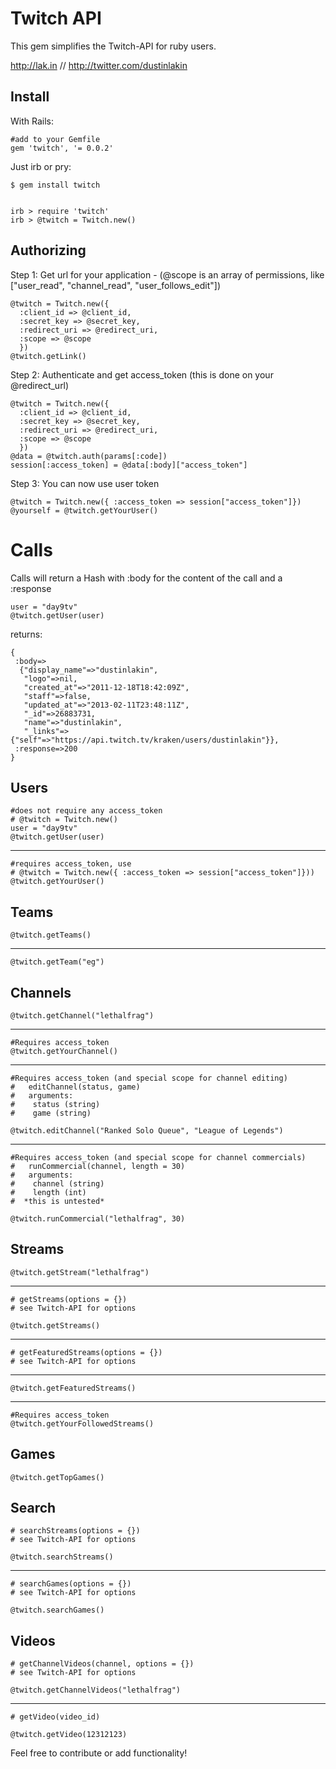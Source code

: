 Twitch API
==========

This gem simplifies the Twitch-API for ruby users.



http://lak.in // http://twitter.com/dustinlakin


Install
----------------

With Rails:

    #add to your Gemfile
    gem 'twitch', '= 0.0.2'


Just irb or pry:

    $ gem install twitch


    irb > require 'twitch'
    irb > @twitch = Twitch.new()


Authorizing
----------------

Step 1: Get url for your application - (@scope is an array of permissions, like ["user\_read", "channel\_read", "user\_follows_edit"])


    @twitch = Twitch.new({
      :client_id => @client_id,
      :secret_key => @secret_key,
      :redirect_uri => @redirect_uri,
      :scope => @scope
      })
    @twitch.getLink()

Step 2: Authenticate and get access_token (this is done on your @redirect\_url)

    @twitch = Twitch.new({
      :client_id => @client_id,
      :secret_key => @secret_key,
      :redirect_uri => @redirect_uri,
      :scope => @scope
      })
    @data = @twitch.auth(params[:code])
    session[:access_token] = @data[:body]["access_token"]

Step 3: You can now use user token

    @twitch = Twitch.new({ :access_token => session["access_token"]})
    @yourself = @twitch.getYourUser()




Calls
===========

Calls will return a Hash with :body for the content of the call and a :response

    user = "day9tv"
    @twitch.getUser(user)

returns:

    {
     :body=>
      {"display_name"=>"dustinlakin",
       "logo"=>nil,
       "created_at"=>"2011-12-18T18:42:09Z",
       "staff"=>false,
       "updated_at"=>"2013-02-11T23:48:11Z",
       "_id"=>26883731,
       "name"=>"dustinlakin",
       "_links"=>{"self"=>"https://api.twitch.tv/kraken/users/dustinlakin"}},
     :response=>200
    }




Users
-----
    #does not require any access_token 
    # @twitch = Twitch.new() 
    user = "day9tv"
    @twitch.getUser(user)

----
    #requires access_token, use 
    # @twitch = Twitch.new({ :access_token => session["access_token"]}))
    @twitch.getYourUser()



Teams
-----
    @twitch.getTeams()

----
    @twitch.getTeam("eg")


Channels
-----
    @twitch.getChannel("lethalfrag")

----
    #Requires access_token
    @twitch.getYourChannel()

----
    #Requires access_token (and special scope for channel editing)
    #   editChannel(status, game)
    #   arguments:
    #    status (string)
    #    game (string)
    
    @twitch.editChannel("Ranked Solo Queue", "League of Legends")

----

    #Requires access_token (and special scope for channel commercials)
    #   runCommercial(channel, length = 30)
    #   arguments:
    #    channel (string)
    #    length (int)
    #  *this is untested*

    @twitch.runCommercial("lethalfrag", 30)
    

Streams
-----
    @twitch.getStream("lethalfrag")

  ----
    # getStreams(options = {})
    # see Twitch-API for options

    @twitch.getStreams()

----
    # getFeaturedStreams(options = {})
    # see Twitch-API for options

----
    @twitch.getFeaturedStreams()

----
    #Requires access_token
    @twitch.getYourFollowedStreams()


Games
-----
    @twitch.getTopGames()


Search
-----

    # searchStreams(options = {})
    # see Twitch-API for options

    @twitch.searchStreams()

 ----
    # searchGames(options = {})
    # see Twitch-API for options

    @twitch.searchGames()


Videos
-----

    # getChannelVideos(channel, options = {})
    # see Twitch-API for options

    @twitch.getChannelVideos("lethalfrag")

 ----
    # getVideo(video_id)

    @twitch.getVideo(12312123)



Feel free to contribute or add functionality!